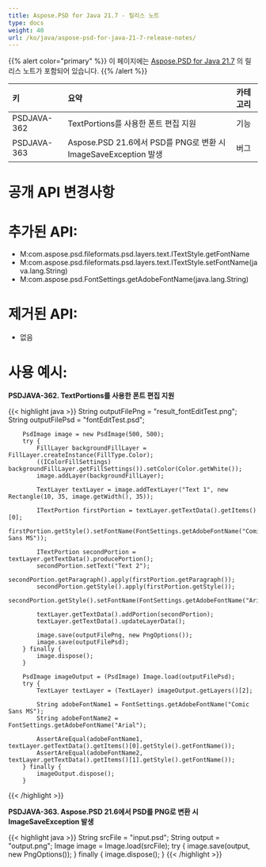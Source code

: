 ```yaml
---
title: Aspose.PSD for Java 21.7 - 릴리스 노트
type: docs
weight: 40
url: /ko/java/aspose-psd-for-java-21-7-release-notes/
---
```


{{% alert color="primary" %}} 이 페이지에는 [Aspose.PSD for Java 21.7](https://downloads.aspose.com/psd/java/new-releases/aspose.psd-for-java-21.7/) 의 릴리스 노트가 포함되어 있습니다. {{% /alert %}}


|**키**|**요약**|**카테고리**|
| :- | :- | :- |
|PSDJAVA-362|TextPortions를 사용한 폰트 편집 지원|기능|
|PSDJAVA-363|Aspose.PSD 21.6에서 PSD를 PNG로 변환 시 ImageSaveException 발생|버그|

# **공개 API 변경사항**
# **추가된 API:**
- M:com.aspose.psd.fileformats.psd.layers.text.ITextStyle.getFontName
- M:com.aspose.psd.fileformats.psd.layers.text.ITextStyle.setFontName(java.lang.String)
- M:com.aspose.psd.FontSettings.getAdobeFontName(java.lang.String)

# **제거된 API:**
- 없음

# **사용 예시:**

**PSDJAVA-362. TextPortions를 사용한 폰트 편집 지원**

{{< highlight java >}}
        String outputFilePng = "result_fontEditTest.png";
        String outputFilePsd = "fontEditTest.psd";

        PsdImage image = new PsdImage(500, 500);
        try {
            FillLayer backgroundFillLayer = FillLayer.createInstance(FillType.Color);
            ((IColorFillSettings) backgroundFillLayer.getFillSettings()).setColor(Color.getWhite());
            image.addLayer(backgroundFillLayer);

            TextLayer textLayer = image.addTextLayer("Text 1", new Rectangle(10, 35, image.getWidth(), 35));

            ITextPortion firstPortion = textLayer.getTextData().getItems()[0];
            firstPortion.getStyle().setFontName(FontSettings.getAdobeFontName("Comic Sans MS"));

            ITextPortion secondPortion = textLayer.getTextData().producePortion();
            secondPortion.setText("Text 2");
            secondPortion.getParagraph().apply(firstPortion.getParagraph());
            secondPortion.getStyle().apply(firstPortion.getStyle());
            secondPortion.getStyle().setFontName(FontSettings.getAdobeFontName("Arial"));

            textLayer.getTextData().addPortion(secondPortion);
            textLayer.getTextData().updateLayerData();

            image.save(outputFilePng, new PngOptions());
            image.save(outputFilePsd);
        } finally {
            image.dispose();
        }

        PsdImage imageOutput = (PsdImage) Image.load(outputFilePsd);
        try {
            TextLayer textLayer = (TextLayer) imageOutput.getLayers()[2];

            String adobeFontName1 = FontSettings.getAdobeFontName("Comic Sans MS");
            String adobeFontName2 = FontSettings.getAdobeFontName("Arial");

            AssertAreEqual(adobeFontName1, textLayer.getTextData().getItems()[0].getStyle().getFontName());
            AssertAreEqual(adobeFontName2, textLayer.getTextData().getItems()[1].getStyle().getFontName());
        } finally {
            imageOutput.dispose();
        }
{{< /highlight >}}

**PSDJAVA-363. Aspose.PSD 21.6에서 PSD를 PNG로 변환 시 ImageSaveException 발생**

{{< highlight java >}}
        String srcFile = "input.psd";
        String output = "output.png";
        Image image = Image.load(srcFile);
        try {
            image.save(output, new PngOptions());
        } finally {
            image.dispose();
        }
{{< /highlight >}}


